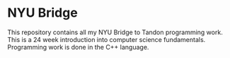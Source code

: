 # NYU Bridge

This repository contains all my NYU Bridge to Tandon programming work. This is a 24 week introduction into computer science fundamentals. Programming work is done in the C++ language.
